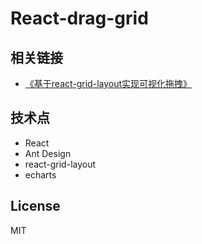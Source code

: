 # React-drag-grid
## 相关链接  
- [《基于react-grid-layout实现可视化拖拽》](https://bilif.github.io/2019/05/14/React%E5%AE%9E%E7%8E%B0%E7%82%AB%E9%85%B7%E7%9A%84%E5%8F%AF%E6%8B%96%E6%8B%BD%E7%BD%91%E6%A0%BC%E5%B8%83%E5%B1%80/)


## 技术点
- React
- Ant Design
- react-grid-layout
- echarts

## License

MIT